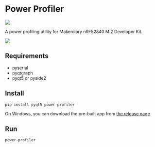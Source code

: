 Power Profiler
==============

[![](https://img.shields.io/pypi/v/power-profiler.svg)](https://pypi.org/project/power-profiler/)

A power profiling utility for Makerdiary nRF52840 M.2 Developer Kit.

![](https://github.com/makerdiary/power-profiler/raw/master/preview.png)

## Requirements
+ pyserial
+ pyqtgraph
+ pyqt5 or pyside2

## Install
```
pip install pyqt5 power-profiler
```

On Windows, you can download the pre-built app from [the release page](https://github.com/makerdiary/power-profiler/releases)

## Run
```
power-profiler
```




